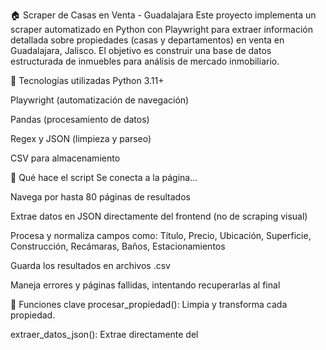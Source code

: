 🏠 Scraper de Casas en Venta - Guadalajara 
Este proyecto implementa un scraper automatizado en Python con Playwright para extraer información detallada sobre propiedades (casas y departamentos) en venta en Guadalajara, Jalisco. El objetivo es construir una base de datos estructurada de inmuebles para análisis de mercado inmobiliario.

🔧 Tecnologías utilizadas
Python 3.11+

Playwright (automatización de navegación)

Pandas (procesamiento de datos)

Regex y JSON (limpieza y parseo)

CSV para almacenamiento

📄 Qué hace el script
Se conecta a la página...

Navega por hasta 80 páginas de resultados

Extrae datos en JSON directamente del frontend (no de scraping visual)

Procesa y normaliza campos como:
Título, Precio, Ubicación, Superficie, Construcción, Recámaras, Baños, Estacionamientos

Guarda los resultados en archivos .csv

Maneja errores y páginas fallidas, intentando recuperarlas al final

🧠 Funciones clave
procesar_propiedad(): Limpia y transforma cada propiedad.

extraer_datos_json(): Extrae directamente del <script> embebido en la web.

procesar_pagina(): Implementa retry inteligente y espera aleatoria.

recuperar_paginas_fallidas(): Intenta rescatar propiedades que fallaron en el primer scraping.
